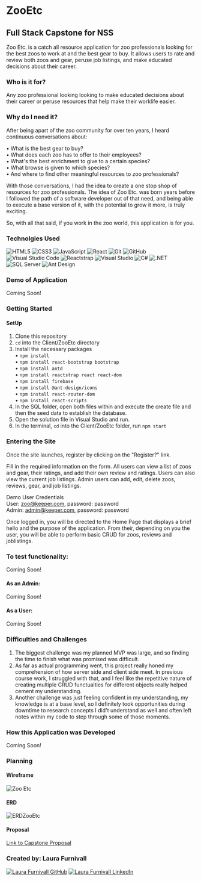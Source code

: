 # ZooEtc
## Full Stack Capstone for NSS

Zoo Etc. is a catch all resource application for zoo professionals looking for the best zoos to work at and the best gear to buy. 
It allows users to rate and review both zoos and gear, peruse job listings, and make educated decisions about their career.

### Who is it for?

Any zoo professional looking looking to make educated decisions about their career or peruse resources that help make their worklife easier. 

### Why do I need it?

After being apart of the zoo community for over ten years, I heard continuous conversations about:<BR>

 • What is the best gear to buy?<BR>
 • What does each zoo has to offer to their employees? <BR>
 • What's the best enrichment to give to a certain species? <BR>
 • What browse is given to which species? <BR>
 • And where to find other meaningful resources to zoo professionals?<BR>
  
With those conversations, I had the idea to create a one stop shop of resources for zoo professionals. 
The idea of Zoo Etc. was born years before I followed the path of a software developer out of that need, and being able to execute a base version of it, with the potential to grow it more, is truly exciting. 

So, with all that said, if you work in the zoo world, this application is for you.

### Technolgies Used

![HTML5](https://img.shields.io/badge/html5%20-%23E34F26.svg?&style=for-the-badge&logo=html5&logoColor=white)
![CSS3](https://img.shields.io/badge/css3%20-%231572B6.svg?&style=for-the-badge&logo=css3&logoColor=white)
![JavaScript](https://img.shields.io/badge/javascript%20-%23323330.svg?&style=for-the-badge&logo=javascript&logoColor=%23F7DF1E)
![React](https://img.shields.io/badge/react%20-%2320232a.svg?&style=for-the-badge&logo=react&logoColor=%2361DAFB)
![Git](https://img.shields.io/badge/git%20-%23F05033.svg?&style=for-the-badge&logo=git&logoColor=white)
![GitHub](https://img.shields.io/badge/github%20-%23121011.svg?&style=for-the-badge&logo=github&logoColor=white)
![Visual Studio Code](https://img.shields.io/badge/VSCode%20-%23007ACC.svg?&style=for-the-badge&logo=visual-studio-code&logoColor=white)
![Reactstrap](https://img.shields.io/badge/Reactstrap%20-%23563D7C.svg?&style=for-the-badge&logo=bootstrap&logoColor=white)
![Visual Studio](https://img.shields.io/badge/Visual_Studio%20-%235C2D91.svg?&style=for-the-badge&logo=visual-studio&logoColor=white)
![C#](https://img.shields.io/badge/C%23%20-%23239120.svg?&style=for-the-badge&logo=c-sharp&logoColor=white) 
![.NET](https://img.shields.io/badge/.NET%20-%235C2D91.svg?&style=for-the-badge&logo=.net&logoColor=white) 
![SQL Server](https://img.shields.io/badge/SQL_Server%20-%23CC2927.svg?&style=for-the-badge&logo=microsoft-sql-server&logoColor=white)
![Ant Design](https://img.shields.io/badge/Ant%20Design-1890FF?style=for-the-badge&logo=antdesign&logoColor=white)


### Demo of Application

Coming Soon!

### Getting Started
#### SetUp

1.  Clone this repository
2.  ```cd``` into the Client/ZooEtc directory
3.  Install the necessary packages<br>
• ```npm install```<br>
• ```npm install react-bootstrap bootstrap```<br>
• ```npm install antd ```<br>
• ```npm install reactstrap react react-dom```<br>
•  ```npm install firebase ```<br>
•  ```npm install @ant-design/icons ```<br>
•  ```npm install react-router-dom ```<br>
•  ```npm install react-scripts```
5. In the SQL folder, open both files within and execute the create file and then the seed data to establish the database.
6. Open the solution file in Visual Studio and run.
7.  In the terminal, ```cd``` into the Client/ZooEtc folder, run ```npm start```

### Entering the Site

Once the site launches, register by clicking on the "Register?" link.

Fill in the required information on the form.
     All users can view a list of zoos and gear, their ratings, and add their own review and ratings. Users can also view the current job listings.
     Admin users can add, edit, delete zoos, reviews, gear, and job listings.

Demo User Credentials<br>
    User:   zoo@keeper.com, password: password<br>
    Admin:  admin@keeper.com, password: password

Once logged in, you will be directed to the Home Page that displays a brief hello and the purpose of the application. From their, depending on you the user, you will be able to perform basic CRUD  for zoos, reviews and joblistings. 

### To test functionality:

Coming Soon!

#### As an Admin:

Coming Soon!

#### As a User:

Coming Soon!

### Difficulties and Challenges
1. The biggest challenge was my planned MVP was large, and so finding the time to finish what was promised was difficult.
2. As far as actual programming went, this project really honed my comprehension of how server side and client side meet. In previous course work, I struggled with that, and I feel like the repetitive nature of creating multiple CRUD functualties for different objects really helped cement my understanding.
3. Another challenge was just feeling confident in my understanding, my knowledge is at a base level, so I definitely took opportunities during downtime to research concepts I did't understand as well and often left notes within my code to step through some of those moments. 

### How this Application was Developed

Coming Soon!

### Planning
#### Wireframe

![Zoo Etc](https://github.com/laurafurnivall/ZooEtc/assets/122993299/401ab5e3-d186-48ee-9fbd-986375c8c137)

#### ERD

![ERDZooEtc](https://github.com/laurafurnivall/ZooEtc/assets/122993299/be946498-d5c3-4390-8699-e60e2cd0620a)

#### Proposal
<a href="https://docs.google.com/document/d/1Bi7QjG2LDypM9j_Jb0mkQebqi_aKHxTT4Zxehvba_2k/edit?usp=sharing" target="_blank">Link to Capstone Proposal</a>

### Created by: Laura Furnivall
<a href="https://github.com/laurafurnivall" target="_blank"><img src="https://img.shields.io/badge/github%20-%23121011.svg?&style=for-the-badge&logo=github&logoColor=white" alt="Laura Furnivall GitHub" style="height: auto !important;width: auto !important;" /></a> <a href="https://www.linkedin.com/in/laurafurnivall/" target="_blank"><img src="https://img.shields.io/badge/linkedin%20-%230077B5.svg?&style=for-the-badge&logo=linkedin&logoColor=white" alt="Laura Furnivall LinkedIn" style="height: auto !important;width: auto !important;" /></a>
